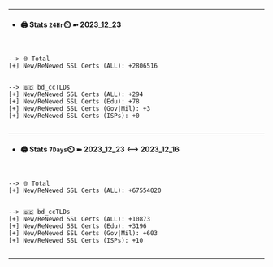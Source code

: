 

---
- #### 🖨️ **Stats** `24Hr`⏲️ ➼ 2023_12_23
```console


--> 🌐 Total
[+] New/ReNewed SSL Certs (ALL): +2806516


--> 🇧🇩 bd_ccTLDs
[+] New/ReNewed SSL Certs (ALL): +294
[+] New/ReNewed SSL Certs (Edu): +78
[+] New/ReNewed SSL Certs (Gov|Mil): +3
[+] New/ReNewed SSL Certs (ISPs): +0


```

---
- #### 🖨️ **Stats** `7Days`⏲️ ➼ 2023_12_23 <--> 2023_12_16
```console


--> 🌐 Total
[+] New/ReNewed SSL Certs (ALL): +67554020


--> 🇧🇩 bd_ccTLDs
[+] New/ReNewed SSL Certs (ALL): +10873
[+] New/ReNewed SSL Certs (Edu): +3196
[+] New/ReNewed SSL Certs (Gov|Mil): +603
[+] New/ReNewed SSL Certs (ISPs): +10


```

---

